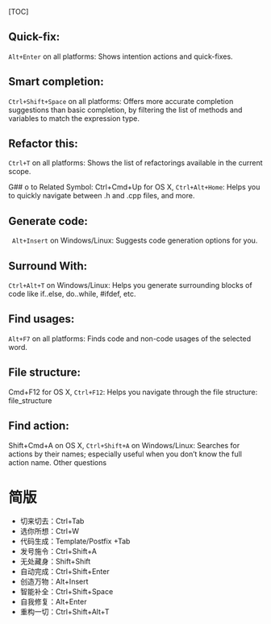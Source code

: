 [TOC]

## Quick-fix:
 `Alt+Enter` on all platforms: Shows intention actions and quick-fixes.  

## Smart completion:
 `Ctrl+Shift+Space` on all platforms: Offers more accurate completion suggestions than basic completion, by filtering the list of methods and variables to match the expression type.  

## Refactor this:
 `Ctrl+T` on all platforms: Shows the list of refactorings available in the current scope.  


G## o to Related Symbol: 
Ctrl+Cmd+Up for OS X, `Ctrl+Alt+Home`: Helps you to quickly navigate between .h and .cpp files, and more.  

## Generate code: 
` Alt+Insert` on Windows/Linux: Suggests code generation options for you.  

## Surround With:
`Ctrl+Alt+T` on Windows/Linux: Helps you generate surrounding blocks of code like if..else, do..while, #ifdef, etc.  

## Find usages: 
`Alt+F7` on all platforms: Finds code and non-code usages of the selected word.  

## File structure: 
Cmd+F12 for OS X, `Ctrl+F12`: Helps you navigate through the file structure:
file_structure 

## Find action: 
Shift+Cmd+A on OS X, `Ctrl+Shift+A` on Windows/Linux: Searches for actions by their names; especially useful when you don’t know the full action name.
Other questions  

# 简版
* 切来切去：Ctrl+Tab
* 选你所想：Ctrl+W
* 代码生成：Template/Postfix +Tab
* 发号施令：Ctrl+Shift+A
* 无处藏身：Shift+Shift
* 自动完成：Ctrl+Shift+Enter
* 创造万物：Alt+Insert
* 智能补全：Ctrl+Shift+Space
* 自我修复：Alt+Enter
* 重构一切：Ctrl+Shift+Alt+T